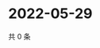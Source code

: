 # 2022-05-29

共 0 条

<!-- BEGIN WEIBO -->
<!-- 最后更新时间 Sun May 29 2022 21:18:29 GMT+0800 (China Standard Time) -->

<!-- END WEIBO -->
